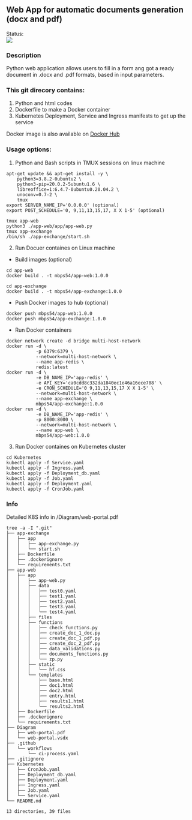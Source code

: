 ## Web App for automatic documents generation (docx and pdf)
Status:<br><img src="https://github.com/mbps54/web_doc_app/actions/workflows/ci-process.yaml/badge.svg"><br>
### Description
Python web application allows users to fill in a form ang got a ready document in .docx and .pdf formats, based in input parameters.

### This git direcory contains:
1. Python and html codes
2. Dockerfile to make a Docker container
3. Kubernetes Deployment, Service and Ingress manifests to get up the service

Docker image is also available on [Docker Hub](https://hub.docker.com/r/mbps54/web-portal)

### Usage options:
1. Python and Bash scripts in TMUX sessions on linux machine
```
apt-get update && apt-get install -y \
    python3=3.8.2-0ubuntu2 \
    python3-pip=20.0.2-5ubuntu1.6 \
    libreoffice=1:6.4.7-0ubuntu0.20.04.2 \
    unoconv=0.7-2 \
    tmux
export SERVER_NAME_IP='0.0.0.0' (optional)
export POST_SCHEDULE='0, 9,11,13,15,17, X X 1-5' (optional)

tmux app-web
python3 ./app-web/app/app-web.py
tmux app-exchange
/bin/sh ./app-exchange/start.sh

```

2. Run Docuer containes on Linux machine
- Build images (optional)
```
cd app-web
docker build . -t mbps54/app-web:1.0.0

cd app-exchange
docker build . -t mbps54/app-exchange:1.0.0
```
- Push Docker images to hub (optional)
```
docker push mbps54/app-web:1.0.0
docker push mbps54/app-exchange:1.0.0
```

- Run Docker containers
```
docker network create -d bridge multi-host-network
docker run -d \
           -p 6379:6379 \
           --network=multi-host-network \
           --name app-redis \
           redis:latest
docker run -d \
           -e DB_NAME_IP='app-redis' \
           -e API_KEY='ca0cdd8c332da1840ec1e46a16ece708' \
           -e CRON_SCHEDULE='0 9,11,13,15,17 X X 1-5' \
           --network=multi-host-network \
           --name app-exchange \
           mbps54/app-exchange:1.0.0
docker run -d \
           -e DB_NAME_IP='app-redis' \
           -p 8000:8000 \
           --network=multi-host-network \
           --name app-web \
           mbps54/app-web:1.0.0
```

3. Run Docker containes on Kubernetes cluster
```
cd Kubernetes
kubectl apply -f Service.yaml
kubectl apply -f Ingress.yaml
kubectl apply -f Deployment_db.yaml
kubectl apply -f Job.yaml
kubectl apply -f Deployment.yaml
kubectl apply -f CronJob.yaml
```

### Info
Detailed K8S info in /Diagram/web-portal.pdf
```
tree -a -I ".git"
├── app-exchange
│   ├── app
│   │   ├── app-exchange.py
│   │   └── start.sh
│   ├── Dockerfile
│   ├── .dockerignore
│   └── requirements.txt
├── app-web
│   ├── app
│   │   ├── app-web.py
│   │   ├── data
│   │   │   ├── test0.yaml
│   │   │   ├── test1.yaml
│   │   │   ├── test2.yaml
│   │   │   ├── test3.yaml
│   │   │   └── test4.yaml
│   │   ├── files
│   │   ├── functions
│   │   │   ├── check_functions.py
│   │   │   ├── create_doc_1_doc.py
│   │   │   ├── create_doc_1_pdf.py
│   │   │   ├── create_doc_2_pdf.py
│   │   │   ├── data_validations.py
│   │   │   ├── documents_functions.py
│   │   │   └── zp.py
│   │   ├── static
│   │   │   └── hf.css
│   │   └── templates
│   │       ├── base.html
│   │       ├── doc1.html
│   │       ├── doc2.html
│   │       ├── entry.html
│   │       ├── results1.html
│   │       └── results2.html
│   ├── Dockerfile
│   ├── .dockerignore
│   └── requirements.txt
├── Diagram
│   ├── web-portal.pdf
│   └── web-portal.vsdx
├── .github
│   └── workflows
│       └── ci-process.yaml
├── .gitignore
├── Kubernetes
│   ├── CronJob.yaml
│   ├── Deployment_db.yaml
│   ├── Deployment.yaml
│   ├── Ingress.yaml
│   ├── Job.yaml
│   └── Service.yaml
└── README.md

13 directories, 39 files

```
